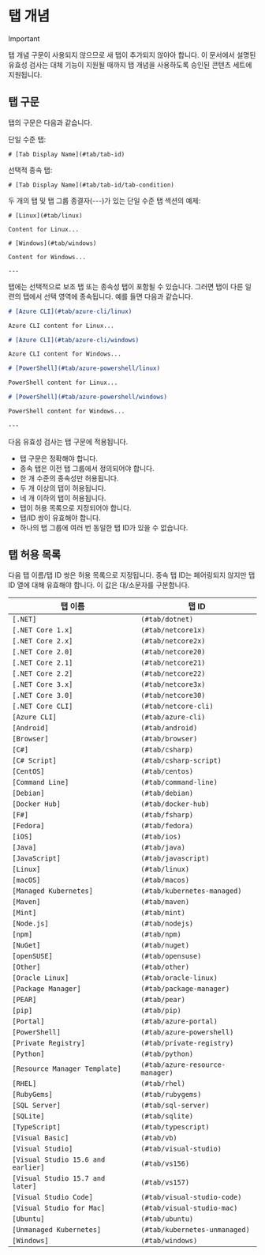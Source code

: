 # <a name="tabbed-conceptual"></a>탭 개념

> [!IMPORTANT]
> 탭 개념 구문이 사용되지 않으므로 새 탭이 추가되지 않야아 합니다. 이 문서에서 설명된 유효성 검사는 대체 기능이 지원될 때까지 탭 개념을 사용하도록 승인된 콘텐츠 세트에 지원됩니다.

## <a name="tab-syntax"></a>탭 구문

탭의 구문은 다음과 같습니다.

단일 수준 탭:

`# [Tab Display Name](#tab/tab-id)`

선택적 종속 탭:

`# [Tab Display Name](#tab/tab-id/tab-condition)`

두 개의 탭 및 탭 그룹 종결자(---)가 있는 단일 수준 탭 섹션의 예제:

```
# [Linux](#tab/linux)

Content for Linux...

# [Windows](#tab/windows)

Content for Windows...

---
```

탭에는 선택적으로 보조 탭 또는 종속성 탭이 포함될 수 있습니다. 그러면 탭이 다른 일련의 탭에서 선택 영역에 종속됩니다. 예를 들면 다음과 같습니다.

```markdown
# [Azure CLI](#tab/azure-cli/linux)

Azure CLI content for Linux...

# [Azure CLI](#tab/azure-cli/windows)

Azure CLI content for Windows...

# [PowerShell](#tab/azure-powershell/linux)

PowerShell content for Linux...

# [PowerShell](#tab/azure-powershell/windows)

PowerShell content for Windows...

---
```

다음 유효성 검사는 탭 구문에 적용됩니다.

- 탭 구문은 정확해야 합니다.
- 종속 탭은 이전 탭 그룹에서 정의되어야 합니다.
- 한 개 수준의 종속성만 허용됩니다.
- 두 개 이상의 탭이 허용됩니다.
- 네 개 이하의 탭이 허용됩니다.
- 탭이 허용 목록으로 지정되어야 합니다.
- 탭/ID 쌍이 유효해야 합니다.
- 하나의 탭 그룹에 여러 번 동일한 탭 ID가 있을 수 없습니다.

## <a name="tab-whitelist"></a>탭 허용 목록

다음 탭 이름/탭 ID 쌍은 허용 목록으로 지정됩니다. 종속 탭 ID는 페어링되지 않지만 탭 ID 열에 대해 유효해야 합니다. 이 값은 대/소문자를 구분합니다.

|탭 이름              |탭 ID            |
|----------------------|------------------|
|`[.NET]`              |`(#tab/dotnet)`   |
|`[.NET Core 1.x]`     |`(#tab/netcore1x)`|
|`[.NET Core 2.x]`     |`(#tab/netcore2x)`|
|`[.NET Core 2.0]`     |`(#tab/netcore20)`|
|`[.NET Core 2.1]`     |`(#tab/netcore21)`|
|`[.NET Core 2.2]`     |`(#tab/netcore22)`|
|`[.NET Core 3.x]`     |`(#tab/netcore3x)`|
|`[.NET Core 3.0]`     |`(#tab/netcore30)`|
|`[.NET Core CLI]`     |`(#tab/netcore-cli)`|
|`[Azure CLI]`         |`(#tab/azure-cli)`|
|`[Android]`           |`(#tab/android)`  |
|`[Browser]`           |`(#tab/browser)`  |
|`[C#]`                |`(#tab/csharp)`   |
|`[C# Script]`         |`(#tab/csharp-script)`|
|`[CentOS]`            |`(#tab/centos)`|
|`[Command Line]`      |`(#tab/command-line)`|
|`[Debian]`            |`(#tab/debian)`|
|`[Docker Hub]`        |`(#tab/docker-hub)`|
|`[F#]`                |`(#tab/fsharp)`|
|`[Fedora]`            |`(#tab/fedora)`|
|`[iOS]`               |`(#tab/ios)`      |
|`[Java]`              |`(#tab/java)`|
|`[JavaScript]`        |`(#tab/javascript)`|
|`[Linux]`             |`(#tab/linux)`    |
|`[macOS]`             |`(#tab/macos)`    |
|`[Managed Kubernetes]`|`(#tab/kubernetes-managed)`|
|`[Maven]`             |`(#tab/maven)`|
|`[Mint]`              |`(#tab/mint)`|
|`[Node.js]`           |`(#tab/nodejs)`|
|`[npm]`               |`(#tab/npm)` |
|`[NuGet]`             |`(#tab/nuget)`|
|`[openSUSE]`          |`(#tab/opensuse)`|
|`[Other]`             |`(#tab/other)` |
|`[Oracle Linux]`      |`(#tab/oracle-linux)`|
|`[Package Manager]`   |`(#tab/package-manager)` |
|`[PEAR]`              |`(#tab/pear)`|
|`[pip]`               |`(#tab/pip)`|
|`[Portal]`            |`(#tab/azure-portal)`    |
|`[PowerShell]`        |`(#tab/azure-powershell)`|
|`[Private Registry]`  |`(#tab/private-registry)`|
|`[Python]`            |`(#tab/python)`|
|`[Resource Manager Template]`|`(#tab/azure-resource-manager)`|
|`[RHEL]`              |`(#tab/rhel)`|
|`[RubyGems]`          |`(#tab/rubygems)`|
|`[SQL Server]`        |`(#tab/sql-server)`|
|`[SQLite]`            |`(#tab/sqlite)`|
|`[TypeScript]`        |`(#tab/typescript)`|
|`[Visual Basic]`      |`(#tab/vb)` |
|`[Visual Studio]`     |`(#tab/visual-studio)`|
|`[Visual Studio 15.6 and earlier]`|`(#tab/vs156)`|
|`[Visual Studio 15.7 and later]`  |`(#tab/vs157)`|
|`[Visual Studio Code]`            |`(#tab/visual-studio-code)`|
|`[Visual Studio for Mac]`         |`(#tab/visual-studio-mac)`|
|`[Ubuntu]`                        |`(#tab/ubuntu)`|
|`[Unmanaged Kubernetes]`          |`(#tab/kubernetes-unmanaged)`|
|`[Windows]`   |`(#tab/windows)`   |